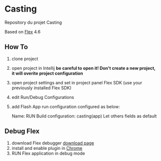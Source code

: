 # Casting

Repository du projet Casting

Based on [Flex](http://www.adobe.com/devnet/flex/flex-sdk-download.html) 4.6

## How To

1.  clone project
2.  open project in Intellij <b>be careful to open it! Don't create a new project, it will overite project configuration</b>
2.  open project settings and set in project panel Flex SDK (use your previously installed Flex SDK)
3.  edit Run/Debug Configurations
4.  add Flash App run configuration configured as below:

     Name: RUN
     Build configuration: casting(app)
     Let others fields as default

## Debug Flex

1. download Flex debugger [download page](http://www.adobe.com/support/flashplayer/downloads.html)
2. install and enable plugin in [Chrome](http://blog.somepixels.net/en/how-to-develop-and-debug-flex-on-google-chrome/)
3. RUN Flex application in debug mode


